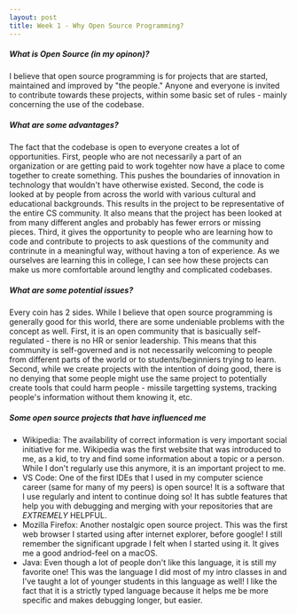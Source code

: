 ```yaml
---
layout: post
title: Week 1 - Why Open Source Programming?
---
```



##### What is Open Source (in my opinon)?

I believe that open source programming is for projects that are started, maintained and improved by "the people." Anyone and everyone is invited to contribute towards these projects, within some basic set of rules - mainly concerning the use of the codebase. 

<!--more-->

##### What are some advantages?

The fact that the codebase is open to everyone creates a lot of opportunities. First, people who are not necessarily a part of an organization or are getting paid to work togehter now have a place to come together to create something. This pushes the boundaries of innovation in technology that wouldn't have otherwise existed. 
Second, the code is looked at by people from across the world with various cultural and educational backgrounds. This results in the project to be representative of the entire CS community. It also means that the project has been looked at from many different angles and probably has fewer errors or missing pieces. 
Third, it gives the opportunity to people who are learning how to code and contribute to projects to ask questions of the community and contrinute in a meaningful way, without having a ton of experience. As we ourselves are learning this in college, I can see how these projects can make us more comfortable around lengthy and complicated codebases. 


##### What are some potential issues?

Every coin has 2 sides. While I believe that open source programming is generally good for this world, there are some undeniable problems with the concept as well. First, it is an open community that is basicually self-regulated - there is no HR or senior leadership. This means that this community is self-governed and is not necessarily welcoming to people from different parts of the world or to students/beginniers trying to learn. 
Second, while we create projects with the intention of doing good, there is no denying that some people might use the same project to potentially create tools that could harm people - missile targetting systems, tracking people's information without them knowing it, etc.


##### Some open source projects that have influenced me

* Wikipedia: The availability of correct information is very important social initiative for me. Wikipedia was the first website that was introduced to me, as a kid, to try and find some information about a topic or a person. While I don't regularly use this anymore, it is an important project to me.
* VS Code: One of the first IDEs that I used in my computer science career (same for many of my peers) is open source! It is a software that I use regularly and intent to continue doing so! It has subtle features that help you with debugging and merging with your repositories that are *EXTREMELY* HELPFUL. 
* Mozilla Firefox: Another nostalgic open source project. This was the first web browser I started using after internet explorer, before google! I still remember the significant upgrade I felt when I started using it. It gives me a good andriod-feel on a macOS. 
* Java: Even though a lot of people don't like this language, it is still my favorite one! This was the language I did most of my intro classes in and I've taught a lot of younger students in this language as well! I like the fact that it is a strictly typed language because it helps me be more specific and makes debugging longer, but easier. 


